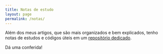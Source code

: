 ```yaml
---
title: Notas de estudo
layout: page
permalink: /notas/
---
```


Além dos meus artigos, que são mais organizados e bem explicados, tenho notas de estudos e códigos úteis em um [repositório dedicado](https://github.com/pedrobritto/webdev-notes/wiki/).

Dá uma conferida!
